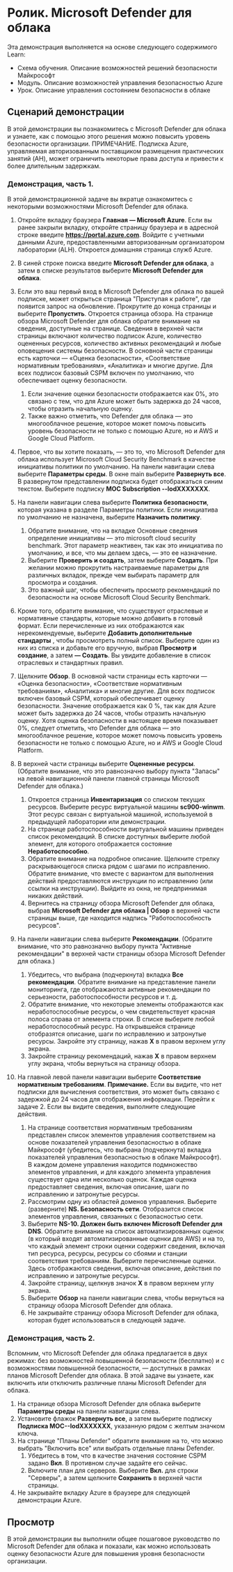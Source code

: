 <!---
---
Демонстрация: Заголовок: "Microsoft Defender для облака" Схема обучения/Модуль/Урок: "Схема обучения: описание возможностей решений безопасности Майкрософт; Модуль 2. Описание возможностей управления безопасностью в Azure; Урок 3. Описание управления состоянием безопасности в облаке
---
--->

# Ролик. Microsoft Defender для облака

Эта демонстрация выполняется на основе следующего содержимого Learn:

- Схема обучения. Описание возможностей решений безопасности Майкрософт
- Модуль. Описание возможностей управления безопасностью Azure
- Урок. Описание управления состоянием безопасности в облаке

## Сценарий демонстрации

В этой демонстрации вы познакомитесь с Microsoft Defender для облака и узнаете, как с помощью этого решения можно повысить уровень безопасности организации.  ПРИМЕЧАНИЕ. Подписка Azure, управляемая авторизованным поставщиком размещения практических занятий (AH), может ограничить некоторые права доступа и привести к более длительным задержкам.

### Демонстрация, часть 1.

В этой демонстрационной задаче вы вкратце ознакомитесь с некоторыми возможностями Microsoft Defender для облака.

1. Откройте вкладку браузера **Главная — Microsoft Azure**.  Если вы ранее закрыли вкладку, откройте страницу браузера и в адресной строке введите **https://portal.azure.com**. Войдите с учетными данными Azure, предоставленными авторизованным организатором лаборатории (ALH).  Откроется домашняя страница служб Azure.

1. В синей строке поиска введите **Microsoft Defender для облака**, а затем в списке результатов выберите **Microsoft Defender для облака**.

1. Если это ваш первый вход в Microsoft Defender для облака по вашей подписке, может открыться страница "Приступая к работе", где появится запрос на обновление.  Прокрутите до конца страницы и выберите **Пропустить**.  Откроется страница обзора. На странице обзора Microsoft Defender для облака обратите внимание на сведения, доступные на странице.  Сведения в верхней части страницы включают количество подписок Azure, количество оцененных ресурсов, количество активных рекомендаций и любые оповещения системы безопасности.  В основной части страницы есть карточки — «Оценка безопасности», «Соответствие нормативным требованиям», «Аналитика» и многие другие.  Для всех подписок базовый CSPM включен по умолчанию, что обеспечивает оценку безопасности.  
    1. Если значение оценки безопасности отображается как 0%, это связано с тем, что для Azure может быть задержка до 24 часов, чтобы отразить начальную оценку.  
    1. Также важно отметить, что Defender для облака — это многооблачное решение, которое может помочь повысить уровень безопасности не только с помощью Azure, но и AWS и Google Cloud Platform.

1. Первое, что вы хотите показать, — это то, что Microsoft Defender для облака использует Microsoft Cloud Security Benchmark в качестве инициативы политики по умолчанию.  На панели навигации слева выберите **Параметры среды**. В окне main выберите **Развернуть все**.  В развернутом представлении подписка будет отображаться синим текстом.  Выберите подписку **MOC Subscription --lodXXXXXXX**.

1. На панели навигации слева выберите **Политика безопасности**, которая указана в разделе Параметры политики. Если инициатива по умолчанию не назначена, выберите **Назначить политику**.
    1. Обратите внимание, что на вкладке Основные сведения определение инициативы — это microsoft cloud security benchmark.  Этот параметр неактивен, так как это инициатива по умолчанию, и все, что мы делаем здесь, — это ее назначение.
    1. Выберите **Проверить и создать**, затем выберите **Создать**. При желании можно прокрутить настраиваемые параметры для различных вкладок, прежде чем выбирать параметр для просмотра и создания.
    1. Это важный шаг, чтобы обеспечить просмотр рекомендаций по безопасности на основе Microsoft Cloud Security Benchmark.  

1. Кроме того, обратите внимание, что существуют отраслевые и нормативные стандарты, которые можно добавить в готовый формат. Если перечисленные из них отображаются как нерекомендуемые, выберите **Добавить дополнительные стандарты** , чтобы просмотреть полный список.  Выберите один из них из списка и добавьте его вручную, выбрав **Просмотр и создание**, а затем **— Создать**.  Вы увидите добавление в список отраслевых и стандартных правил.

1. Щелкните **Обзор**.  В основной части страницы есть карточки — «Оценка безопасности», «Соответствие нормативным требованиям», «Аналитика» и многие другие.  Для всех подписок включен базовый CSPM, который обеспечивает оценку безопасности. Значение отображается как 0 %, так как для Azure может быть задержка до 24 часов, чтобы отразить начальную оценку.  Хотя оценка безопасности в настоящее время показывает 0%, следует отметить, что Defender для облака — это многооблачное решение, которое может помочь повысить уровень безопасности не только с помощью Azure, но и AWS и Google Cloud Platform.

1. В верхней части страницы выберите **Оцененные ресурсы**.  (Обратите внимание, что это равнозначно выбору пункта "Запасы" на левой навигационной панели главной страницы Microsoft Defender для облака.)
    1. Откроется страница **Инвентаризация** со списком текущих ресурсов. Выберите ресурс виртуальной машины **sc900-winwm**. Этот ресурс связан с виртуальной машиной, используемой в предыдущей лаборатории или демонстрации.
    1. На странице работоспособности виртуальной машины приведен список рекомендаций.  В списке доступных выберите любой элемент, для которого отображается состояние **Неработоспособно**.
    1. Обратите внимание на подробное описание.  Щелкните стрелку раскрывающегося списка рядом с шагами по исправлению. Обратите внимание, что вместе с вариантом для выполнения действий предоставляются инструкции по исправлению (или ссылки на инструкции).  Выйдите из окна, не предпринимая никаких действий.
    1. Вернитесь на страницу обзора Microsoft Defender для облака, выбрав **Microsoft Defender для облака | Обзор** в верхней части страницы выше, где находится надпись "Работоспособность ресурсов".

1. На панели навигации слева выберите **Рекомендации**.  (Обратите внимание, что это равнозначно выбору пункта "Активные рекомендации" в верхней части страницы обзора Microsoft Defender для облака.)
    1. Убедитесь, что выбрана (подчеркнута) вкладка **Все рекомендации**.  Обратите внимание на представление панели мониторинга, где отображаются активные рекомендации по серьезности, работоспособности ресурсов и т. д.
    1. Обратите внимание, что некоторые элементы отображаются как неработоспособные ресурсы, о чем свидетельствует красная полоса справа от элемента строки.  В списке выберите любой неработоспособный ресурс.  На открывшейся странице отобразятся описание, шаги по исправлению и затронутые ресурсы. Закройте эту страницу, нажав **X** в правом верхнем углу экрана.
    1. Закройте страницу рекомендаций, нажав **X** в правом верхнем углу экрана, чтобы вернуться на страницу обзора.

1. На главной левой панели навигации выберите **Соответствие нормативным требованиям**.  **Примечание.** Если вы видите, что нет подписки для вычисления соответствия, это может быть связано с задержкой до 24 часов для отображения информации. Перейти к задаче 2.  Если вы видите сведения, выполните следующие действия.
    1. На странице соответствия нормативным требованиям представлен список элементов управления соответствием на основе показателей управления безопасностью в облаке Майкрософт (убедитесь, что выбрана (подчеркнута) вкладка показателей управления безопасностью в облаке Майкрософт). В каждом домене управления находится подмножество элементов управления, и для каждого элемента управления существует одна или несколько оценок. Каждая оценка предоставляет сведения, включая описание, шаги по исправлению и затронутые ресурсы.
    1. Рассмотрим одну из областей доменов управления. Выберите (разверните) **NS. Безопасность сети**. Отобразится список элементов управления, связанных с безопасностью сети.
    1. Выберите **NS-10. Должен быть включен Microsoft Defender для DNS**. Обратите внимание на список автоматизированных оценок (в который входят автоматизированные оценки для AWS) и на то, что каждый элемент строки оценки содержит сведения, включая тип ресурса, ресурсы, ресурсы со сбоями и станции соответствия требованиям. Выберите перечисленные оценки.  Здесь отображаются сведения, включая описание, действия по исправлению и затронутые ресурсы.
    1. Закройте страницу, щелкнув значок **X** в правом верхнем углу экрана.
    1. Выберите **Обзор** на панели навигации слева, чтобы вернуться на страницу обзора Microsoft Defender для облака.
    1. Не закрывайте страницу обзора Microsoft Defender для облака, которая будет использоваться в следующей задаче.

### Демонстрация, часть 2.

Вспомним, что Microsoft Defender для облака предлагается в двух режимах: без возможностей повышенной безопасности (бесплатно) и с возможностями повышенной безопасности, — доступных в рамках планов Microsoft Defender для облака. В этой задаче вы узнаете, как включить или отключить различные планы Microsoft Defender для облака.

1. На странице обзора Microsoft Defender для облака выберите **Параметры среды** на панели навигации слева.
1. Установите флажок **Развернуть все**, а затем выберите подписку **Подписка MOC--lodXXXXXXX**, указанную рядом с желтым значком ключа.
1. На странице "Планы Defender" обратите внимание на то, что можно выбрать "Включить все" или выбрать отдельные планы Defender. 
    1. Убедитесь в том, что в качестве значения состояние CSPM задано **Вкл**. В противном случае задайте его сейчас.  
    1. Включите план для серверов.  Выберите **Вкл.** для строки "Серверы", а затем щелкните **Сохранить** в верхней части страницы.
1. Не закрывайте вкладку Azure в браузере для следующей демонстрации Azure.

## Просмотр

В этой демонстрации вы выполнили общее пошаговое руководство по Microsoft Defender для облака и показали, как можно использовать оценку безопасности Azure для повышения уровня безопасности организации.
